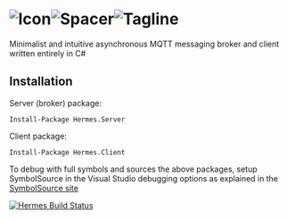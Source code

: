 # ![Icon](http://clarius.io/hermes/64px.png)![Spacer](http://clarius.io/hermes/spacer.png)![Tagline](http://clarius.io/hermes/tagline.png)


Minimalist and intuitive asynchronous MQTT messaging broker and client written entirely in C#


## Installation

Server (broker) package:

`Install-Package Hermes.Server`

Client package:

`Install-Package Hermes.Client`

To debug with full symbols and sources the above packages, setup SymbolSource in the Visual Studio debugging options as explained in the [SymbolSource site](http://www.symbolsource.org/Public/Home/VisualStudio)

[![Hermes Build Status](https://www.myget.org/BuildSource/Badge/hermes?identifier=f9f079cb-d81e-4e86-ad36-e2302901d794)](https://www.myget.org/)

